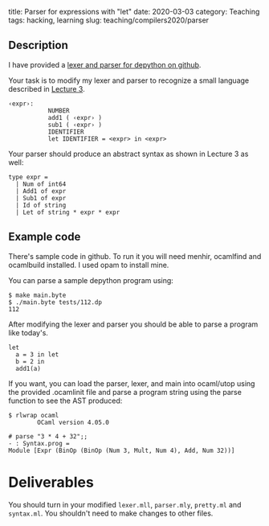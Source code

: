 title: Parser for expressions with "let"
date: 2020-03-03
category: Teaching
tags: hacking, learning
slug: teaching/compilers2020/parser

## Description

I have provided a [lexer and parser for depython on github](https://github.com/humberto-ortiz/compilers-2020/tree/master/parse-dp).

Your task is to modify my lexer and parser to recognize a small language described in [Lecture 3](https://course.ccs.neu.edu/cs4410sp20/lec_let-and-stack_notes.html).

```
‹expr›: 
           NUMBER
           add1 ( ‹expr› )
           sub1 ( ‹expr› )
           IDENTIFIER
           let IDENTIFIER = <expr> in <expr>
```

Your parser should produce an abstract syntax as shown in Lecture 3 as well:

```{ocaml}
type expr =
  | Num of int64
  | Add1 of expr
  | Sub1 of expr
  | Id of string
  | Let of string * expr * expr
```

## Example code

There's sample code in github. To run it you will need menhir, ocamlfind and ocamlbuild installed. I used opam to install mine.

You can parse a sample depython program using:

```
$ make main.byte
$ ./main.byte tests/112.dp
112
```

After modifying the lexer and parser you should be able to parse a program like today's.

```
let
  a = 3 in let
  b = 2 in
  add1(a)
```

If you want, you can load the parser, lexer, and main into ocaml/utop using the provided .ocamlinit file and parse a program string using the parse function to see the AST produced:

```
$ rlwrap ocaml
        OCaml version 4.05.0

# parse "3 * 4 + 32";;
- : Syntax.prog =
Module [Expr (BinOp (BinOp (Num 3, Mult, Num 4), Add, Num 32))]
```

# Deliverables

You should turn in your modified `lexer.mll`, `parser.mly`, `pretty.ml` and `syntax.ml`. You shouldn't need to make changes to other files.
